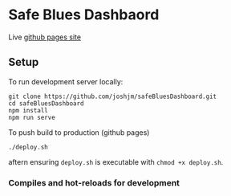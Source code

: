 # Safe Blues Dashbaord

Live [github pages site](https://joshjm.github.io/safeBluesDashboard/)

## Setup
To run development server locally:
```
git clone https://github.com/joshjm/safeBluesDashboard.git
cd safeBluesDashboard
npm install
npm run serve
```

To push build to production (github pages)
```
./deploy.sh
```
aftern ensuring `deploy.sh` is executable with `chmod +x deploy.sh`.

### Compiles and hot-reloads for development
```
```

